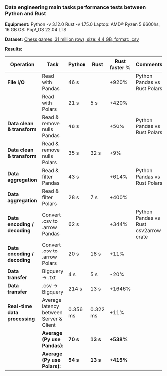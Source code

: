 ### Data engineering main tasks performance tests between Python and Rust

**Equipment:**
Python -v 3.12.0
Rust -v 1.75.0
Laptop: AMD® Ryzen 5 6600hs, 16 GB
OS: Pop!_OS 22.04 LTS

**Dataset:** 
[Chess games, 31 million rows, size: 4.4 GB, format: .csv](https://www.kaggle.com/datasets/arevel/chess-games) 

**Results:**

| Operation | Task | Python | Rust | Rust faster % | Comments |
| --------- | ---- | -------- | ------ | ------ |-|
| **File I/O**  | Read with Pandas | 46 s | | +920% | Python Pandas vs Rust Polars
|           | Read with Polars | 21 s | 5 s| +420% | 
| **Data clean & transform** | Read & remove nulls Pandas | 48 s || +50% |Python Pandas vs Rust Polars
| **Data clean & transform** | Read & remove nulls Polars | 35 s | 32 s | +9%
| **Data aggregation**   | Read & filter Pandas | 43 s || +614% | Python Pandas vs Rust Polars
| **Data aggregation**   | Read & filter Polars | 28 s | 7 s | +400%
| **Data encoding / decoding** | Convert .csv to .arrow Pandas | 62 s || +344% | Python Pandas vs Rust csv2arrow crate
| **Data encoding / decoding** | Convert .csv to .arrow Polars | 20 s | 18 s | +11% |
| **Data transfer** | Bigquery -> .txt | 4 s | 5 s | -20% |
| **Data transfer** | .csv -> Bigquery | 214 s | 13 s | +1646% 
| **Real-time data processing** | Average latency between Server & Client | 0.356 ms | 0.322 ms | +11% |
|| **Average (Py use Pandas):**| **70 s** | **13 s** | **+538%** |
|| **Average (Py use Polars):**| **54 s** | **13 s** | **+415%** |